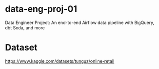 # data-eng-proj-01
Data Engineer Project: An end-to-end Airflow data pipeline with BigQuery, dbt Soda, and more


# Dataset
https://www.kaggle.com/datasets/tunguz/online-retail